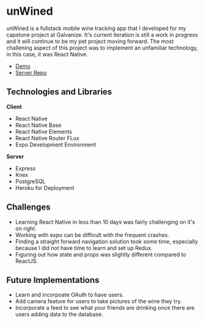 # unWined
unWined is a fullstack mobile wine tracking app that I developed for my capstone project at Galvanize. It's current iteration is still a work in progress and it will continue to be my pet project moving forward. The most challening aspect of this project was to implement an unfamiliar technology, in this case, it was React Native.
- [Demo](https://www.youtube.com/watch?v=XJZcQb4Z6gY)
- [Server Repo](https://github.com/cnemeth1/unWined-server)

## Technologies and Libraries
**Client**
- React Native
- React Native Base
- React Native Elements
- React Native Router FLux
- Expo Development Environment

**Server**
- Express
- Knex
- PostgreSQL
- Heroku for Deployment

## Challenges
- Learning React Native in less than 10 days was fairly challenging on it's on right.
- Working with expo can be difficult with the frequent crashes.
- Finding a straight forward navigation solution took some time, especially because I did not have time to learn and set up Redux.
- Figuring out how state and props was slightly different compared to ReactJS.

## Future Implementations
- Learn and incorpoate OAuth to have users.
- Add camera feature for users to take pictures of the wine they try.
- Incorporate a feed to see what your friends are drinking once there are users adding data to the database.
